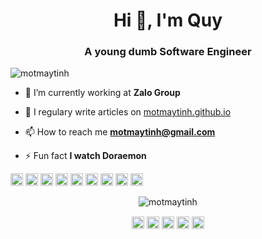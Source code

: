 <h1 align="center">Hi 👋, I'm Quy</h1>
<h3 align="center">A young dumb Software Engineer</h3>

<p align="left"> <img src="https://komarev.com/ghpvc/?username=motmaytinh" alt="motmaytinh" /> </p>

- 🔭 I’m currently working at **Zalo Group**

- 📝 I regulary write articles on [motmaytinh.github.io](motmaytinh.github.io)

- 📫 How to reach me **motmaytinh@gmail.com**

- ⚡ Fun fact **I watch Doraemon**

<p align="left"><img src="https://devicons.github.io/devicon/devicon.git/icons/vuejs/vuejs-original-wordmark.svg" alt="vuejs" width="20" height="20"/> <img src="https://devicons.github.io/devicon/devicon.git/icons/css3/css3-original-wordmark.svg" alt="css3" width="20" height="20"/> <img src="https://devicons.github.io/devicon/devicon.git/icons/docker/docker-original-wordmark.svg" alt="docker" width="20" height="20"/> <img src="https://devicons.github.io/devicon/devicon.git/icons/go/go-original.svg" alt="go" width="20" height="20"/> <img src="https://devicons.github.io/devicon/devicon.git/icons/html5/html5-original-wordmark.svg" alt="html5" width="20" height="20"/> <img src="https://devicons.github.io/devicon/devicon.git/icons/java/java-original-wordmark.svg" alt="java" width="20" height="20"/> <img src="https://devicons.github.io/devicon/devicon.git/icons/javascript/javascript-original.svg" alt="javascript" width="20" height="20"/> <img src="https://devicons.github.io/devicon/devicon.git/icons/python/python-original-wordmark.svg" alt="python" width="20" height="20"/> <img src="https://devicons.github.io/devicon/devicon.git/icons/linux/linux-original.svg" alt="linux" width="20" height="20"/></p><p align="center"> <img src="https://github-readme-stats.vercel.app/api?username=motmaytinh&show_icons=true" alt="motmaytinh" /> </p>

<p align="center">
<a href="https://twitter.com/motmaytinh" target="blank"><img align="center" src="https://cdn.jsdelivr.net/npm/simple-icons@3.0.1/icons/twitter.svg" alt="motmaytinh" height="20" width="20" /></a>
<a href="https://linkedin.com/in/quytn" target="blank"><img align="center" src="https://cdn.jsdelivr.net/npm/simple-icons@3.0.1/icons/linkedin.svg" alt="quytn" height="20" width="20" /></a>
<a href="https://fb.com/motmaytinh" target="blank"><img align="center" src="https://cdn.jsdelivr.net/npm/simple-icons@3.0.1/icons/facebook.svg" alt="motmaytinh" height="20" width="20" /></a>
<a href="https://instagram.com/motmaytinh" target="blank"><img align="center" src="https://cdn.jsdelivr.net/npm/simple-icons@3.0.1/icons/instagram.svg" alt="motmaytinh" height="20" width="20" /></a>
<a href="https://www.youtube.com/c/motmaytinh" target="blank"><img align="center" src="https://cdn.jsdelivr.net/npm/simple-icons@3.0.1/icons/youtube.svg" alt="motmaytinh" height="20" width="20" /></a>
</p>
